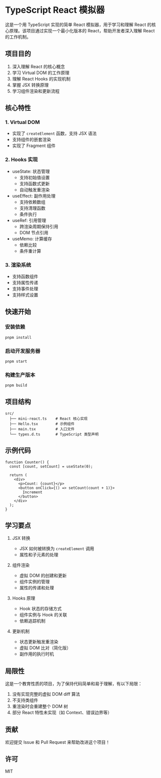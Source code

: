 # TypeScript React 模拟器

这是一个用 TypeScript 实现的简单 React 模拟器，用于学习和理解 React 的核心原理。该项目通过实现一个最小化版本的 React，帮助开发者深入理解 React 的工作机制。

## 项目目的

1. 深入理解 React 的核心概念
2. 学习 Virtual DOM 的工作原理
3. 理解 React Hooks 的实现机制
4. 掌握 JSX 转换原理
5. 学习组件渲染和更新流程

## 核心特性

### 1. Virtual DOM
- 实现了 `createElement` 函数，支持 JSX 语法
- 支持组件的嵌套渲染
- 实现了 Fragment 组件

### 2. Hooks 实现
- useState: 状态管理
  - 支持初始值设置
  - 支持函数式更新
  - 自动触发重渲染
- useEffect: 副作用处理
  - 支持依赖数组
  - 支持清理函数
  - 条件执行
- useRef: 引用管理
  - 跨渲染周期保持引用
  - DOM 节点引用
- useMemo: 计算缓存
  - 依赖比较
  - 条件重计算

### 3. 渲染系统
- 支持函数组件
- 支持属性传递
- 支持事件处理
- 支持样式设置

## 快速开始

### 安装依赖
```bash
pnpm install
```

### 启动开发服务器
```bash
pnpm start
```

### 构建生产版本
```bash
pnpm build
```

## 项目结构

```
src/
  ├── mini-react.ts    # React 核心实现
  ├── Hello.tsx        # 示例组件
  ├── main.tsx         # 入口文件
  └── types.d.ts       # TypeScript 类型声明
```

## 示例代码

```tsx
function Counter() {
  const [count, setCount] = useState(0);
  
  return (
    <div>
      <p>Count: {count}</p>
      <button onClick={() => setCount(count + 1)}>
        Increment
      </button>
    </div>
  );
}
```

## 学习要点

1. JSX 转换
   - JSX 如何被转换为 `createElement` 调用
   - 属性和子元素的处理

2. 组件渲染
   - 虚拟 DOM 的创建和更新
   - 组件实例的管理
   - 属性的传递和处理

3. Hooks 原理
   - Hook 状态的存储方式
   - 组件实例与 Hook 的关联
   - 依赖追踪机制

4. 更新机制
   - 状态更新触发重渲染
   - 虚拟 DOM 比对（简化版）
   - 副作用的执行时机

## 局限性

这是一个教育性质的项目，为了保持代码简单和易于理解，有以下局限：

1. 没有实现完整的虚拟 DOM diff 算法
2. 不支持类组件
3. 重渲染时会重建整个 DOM 树
4. 部分 React 特性未实现（如 Context、错误边界等）

## 贡献

欢迎提交 Issue 和 Pull Request 来帮助改进这个项目！

## 许可

MIT
